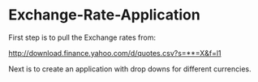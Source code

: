 # Exchange-Rate-Application
First step is to pull the Exchange rates from:

http://download.finance.yahoo.com/d/quotes.csv?s=**=X&f=l1


Next is to create an application with drop downs for different currencies.



